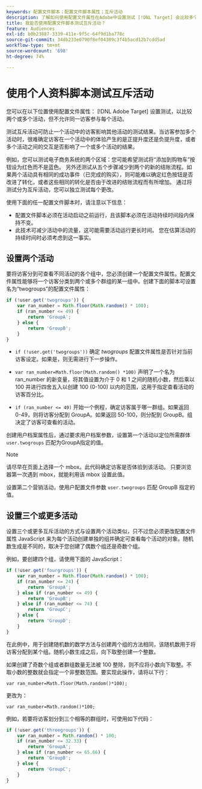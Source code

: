 ```yaml
---
keywords: 配置文件脚本；配置文件脚本属性；互斥活动
description: 了解如何使用配置文件属性在Adobe中设置测试 [!DNL Target] 会比较多个活动，但不允许相同的访客参与每个活动。
title: 我能否使用配置文件脚本测试互斥活动？
feature: Audiences
exl-id: b0b23887-3339-411e-9f5c-64f9d1ba778c
source-git-commit: 34db233e0790f8ef04309c3f4b5acd12b7cdd5ad
workflow-type: tm+mt
source-wordcount: '698'
ht-degree: 74%

---
```


# 使用个人资料脚本测试互斥活动

您可以在以下位置使用配置文件属性： [!DNL Adobe Target] 设置测试，以比较两个或多个活动，但不允许同一访客参与每个活动。

测试互斥活动可防止一个活动中的访客影响其他活动的测试结果。当访客参加多个活动时，很难确定访客在一个活动中的体验产生的是正提升度还是负提升度，或者多个活动之间的交互是否影响了一个或多个活动的结果。

例如，您可以测试电子商务系统的两个区域：您可能希望测试将“添加到购物车”按钮设为红色而不是蓝色。 另外还测试从五个步骤减少到两个的新的结账流程。如果两个活动具有相同的成功事件（已完成的购买），则可能难以确定红色按钮是否改进了转化，或者这些相同的转化是否由于改进的结账流程而有所增加。 通过将测试分为互斥活动，您可以独立测试每个更改。

使用下面的任一配置文件脚本时，请注意以下信息：

* 配置文件脚本必须在活动启动之前运行，且该脚本必须在活动持续时间段内保持不变。
* 此技术可减少活动中的流量，这可能需要活动运行更长时间。 您在估算活动的持续时间时必须考虑到这一事实。

## 设置两个活动

要将访客分到可查看不同活动的各个组中，您必须创建一个配置文件属性。配置文件属性能够将一个访客分类到两个或多个群组的某一组中。创建下面的脚本可设置名为“twogroups”的配置文件属性：

```javascript
if (!user.get('twogroups')) { 
    var ran_number = Math.floor(Math.random() * 100); 
    if (ran_number <= 49) { 
        return 'GroupA'; 
    } else { 
        return 'GroupB'; 
    } 
}
```

* `if (!user.get('twogroups'))` 确定 *twogroups* 配置文件属性是否针对当前访客设定。如果是，则无需进行下一步操作。

* `var ran_number=Math.floor(Math.random() *100)` 声明了一个名为 ran_number 的新变量，将其值设置为介于 0 和 1 之间的随机小数，然后乘以 100 并进行四舍五入以创建 100 (0-100) 以内的范围，这用于指定查看活动的访客百分比。

* `if (ran_number <= 49)` 开始一个例程，确定访客属于哪一群组。如果返回 0-49，则将访客分配到 GroupA。如果返回 50-100，则分配到 GroupB。组决定了访客可查看的活动。

创建用户档案属性后，通过要求用户档案参数，设置第一个活动以定位所需群体 `user.twogroups` 匹配为GroupA指定的值。

>[!NOTE]
>
>请尽早在页面上选择一个 mbox。此代码确定访客是否体验到该活动。 只要浏览器第一次遇到 mbox，就能利用该 mbox 设置此值。

设置第二个营销活动，使用户配置文件参数 `user.twogroups` 匹配 GroupB 指定的值。

## 设置三个或更多活动

设置三个或更多互斥活动的方式与设置两个活动类似，只不过您必须更改配置文件属性 JavaScript 来为每个活动创建单独的组并确定可查看每个活动的对象。随机数生成是不同的，取决于您创建了偶数个组还是奇数个组。

例如，要创建四个组，请使用下面的 JavaScript：

```javascript
if (!user.get('fourgroups')) { 
    var ran_number = Math.floor​(Math.random() * 100); 
    if (ran_number <= 24) { 
        return 'GroupA'; 
    } else if (ran_number <= 49) { 
        return 'GroupB'; 
    } else if (ran_number <= 74) { 
        return 'GroupC'; 
    } else { 
        return 'GroupD'; 
    } 
}
```

在此例中，用于创建随机数的数学方法与创建两个组的方法相同，该随机数用于将访客分配到某个组。随机小数生成之后，向下取整创建一个整数。

如果创建了奇数个组或者群组数量无法被 100 整除，则不应将小数向下取整。不取小数的整数就会指定一个非整数范围。要实现此操作，请将以下行：

`var ran_number=Math.floor(Math.random()*100);`

更改为：

`var ran_number=Math.random()*100;`

例如，若要将访客划分到三个相等的群组时，可使用如下代码：

```javascript
if (!user.get('threegroups')) { 
    var ran_number = Math.random() * 100; 
    if (ran_number <= 32.33) { 
        return 'GroupA'; 
    } else if (ran_number <= 65.66) { 
        return 'GroupB'; 
    } else { 
        return 'GroupC'; 
    } 
}
```
